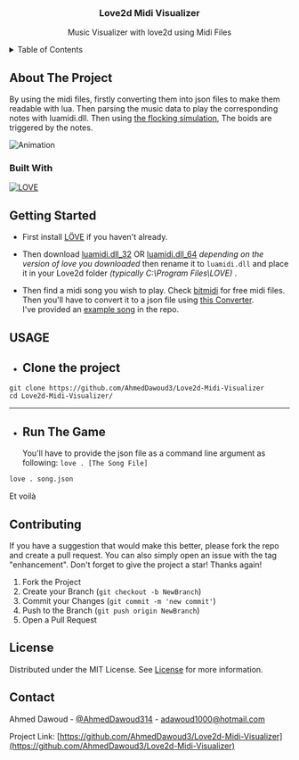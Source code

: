 <br />
<div align="center">

  <h3 align="center">Love2d Midi Visualizer</h3>

  <p align="center">
    Music Visualizer with love2d using Midi Files
  </p>
</div>

<!-- TABLE OF CONTENTS -->
<details>
  <summary>Table of Contents</summary>
  <ol>
    <li><a href="#about-the-project">About The Project</a></li>
    <li><a href="#getting-started">Getting Started</a></li>
    <li><a href="#usage">Usage</a></li>
    <li><a href="#usage">Usage</a></li>
    <li><a href="#contributing">Contributing</a></li>
    <li><a href="#license">License</a></li>
    <li><a href="#contact">Contact</a></li>
  </ol>
</details>

<!-- ABOUT THE PROJECT -->

## About The Project

By using the midi files, firstly converting them into json files to make them
readable with lua. Then parsing the music data to play the corresponding notes with luamidi.dll.
Then using [the flocking simulation](http://www.red3d.com/cwr/boids/), The boids are triggered by the notes.

![Animation](https://user-images.githubusercontent.com/68483546/191001975-f9fd7a7c-a631-4ec2-a661-19dc660cf7b5.gif)


### Built With

[![LOVE](https://img.shields.io/badge/L%C3%96VE-11.4-EA316E.svg)](http://love2d.org/)

<!-- GETTING STARTED -->

## Getting Started

- First install [LÖVE](https://love2d.org/) if you haven't already.

- Then download [luamidi.dll_32](https://github.com/SiENcE/lovemidi/blob/master/tests/love2d/luamidi.dll) OR [luamidi.dll_64](https://github.com/SiENcE/lovemidi/blob/master/tests/love2d/luamidi.dll_64) _depending on the version of love you downloaded_ then rename it to `luamidi.dll` and place it in your Love2d folder _(typically C:\Program Files\LOVE)_ .

- Then find a midi song you wish to play. Check [bitmidi](https://bitmidi.com/) for free midi files.<br>
  Then you'll have to convert it to a json file using [this Converter](https://www.visipiano.com/midi-to-json-converter/).
  <br>
  I've provided an [example song](https://github.com/AhmedDawoud3/Love2d-Midi-Visualizer/blob/master/song.json) in the repo.

<!-- USAGE EXAMPLES -->

## USAGE

- ## Clone the project

```
git clone https://github.com/AhmedDawoud3/Love2d-Midi-Visualizer
cd Love2d-Midi-Visualizer/
```

---

- ## Run The Game
  You'll have to provide the json file as a command line argument as following: `love . [The Song File]`

```bash
love . song.json
```

Et voilà

<!-- CONTRIBUTING -->

## Contributing

If you have a suggestion that would make this better, please fork the repo and create a pull request. You can also simply open an issue with the tag "enhancement".
Don't forget to give the project a star! Thanks again!

1. Fork the Project
2. Create your Branch (`git checkout -b NewBranch`)
3. Commit your Changes (`git commit -m 'new commit'`)
4. Push to the Branch (`git push origin NewBranch`)
5. Open a Pull Request

<!-- LICENSE -->

## License

Distributed under the MIT License. See [License](https://github.com/AhmedDawoud3/Love2d-Midi-Visualizer/blob/master/LICENSE) for more information.

<!-- CONTACT -->

## Contact

Ahmed Dawoud - [@AhmedDawoud314](https://twitter.com/AhmedDawoud314) - adawoud1000@hotmail.com

Project Link: [https://github.com/AhmedDawoud3/Love2d-Midi-Visualizer](https://github.com/AhmedDawoud3/Love2d-Midi-Visualizer)

